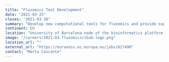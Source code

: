 ```yaml
---
title: "Fluxomics Tool Development"
date: "2021-03-25"
closes: "2021-03-30"
summary: "Develop new computational tools for fluxomics and provide support and upgrades for existing tools. Benchmark and validate both new and existing tools. Training and dissemination activities aiming at promoting the use of the computational tools of the platform. Part-time and temporary."
continent: EU
location: "University of Barcelona node of the bioinformatics platform of the Instituto de Salud Carlos III, Barcelona, Spain"
image: "/careers/2021-03-fluxomics/ibub-logo.png"
location_url: ""
external_url: "https://euraxess.ec.europa.eu/jobs/617490"
contact: "Marta Cascante"
---
```

    
    
